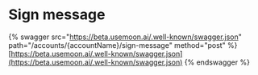 # Sign message

{% swagger src="https://beta.usemoon.ai/.well-known/swagger.json" path="/accounts/{accountName}/sign-message" method="post" %}
[https://beta.usemoon.ai/.well-known/swagger.json](https://beta.usemoon.ai/.well-known/swagger.json)
{% endswagger %}
